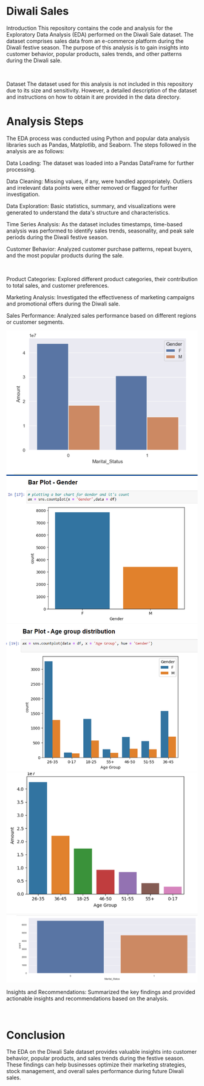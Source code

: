 <h1>Diwali Sales</h1>
<p>Introduction
This repository contains the code and analysis for the Exploratory Data Analysis (EDA) performed on the Diwali Sale dataset. The dataset comprises sales data from an e-commerce platform during the Diwali festive season. The purpose of this analysis is to gain insights into customer behavior, popular products, sales trends, and other patterns during the Diwali sale.</p><br>
<p>Dataset
The dataset used for this analysis is not included in this repository due to its size and sensitivity. However, a detailed description of the dataset and instructions on how to obtain it are provided in the data directory.

<h1>Analysis Steps</h1>
The EDA process was conducted using Python and popular data analysis libraries such as Pandas, Matplotlib, and Seaborn. The steps followed in the analysis are as follows:

Data Loading: The dataset was loaded into a Pandas DataFrame for further processing.

Data Cleaning: Missing values, if any, were handled appropriately. Outliers and irrelevant data points were either removed or flagged for further investigation.

Data Exploration: Basic statistics, summary, and visualizations were generated to understand the data's structure and characteristics.

Time Series Analysis: As the dataset includes timestamps, time-based analysis was performed to identify sales trends, seasonality, and peak sale periods during the Diwali festive season.

Customer Behavior: Analyzed customer purchase patterns, repeat buyers, and the most popular products during the sale.</p><br>
<p>Product Categories: Explored different product categories, their contribution to total sales, and customer preferences.

Marketing Analysis: Investigated the effectiveness of marketing campaigns and promotional offers during the Diwali sale.

Sales Performance: Analyzed sales performance based on different regions or customer segments.

<img src="Screenshots\Screenshot 2023-07-25 125148.png"><br>
<img src="Screenshots\Screenshot 2023-07-25 125035.png"><br>
<img src="Screenshots\Screenshot 2023-07-25 125049.png"><br>
<img src="Screenshots\Screenshot 2023-07-25 125105.png"><br>
<img src="Screenshots\Screenshot 2023-07-25 125126.png">


Insights and Recommendations: Summarized the key findings and provided actionable insights and recommendations based on the analysis.</p><br>
<p><h1>Conclusion</h1>
The EDA on the Diwali Sale dataset provides valuable insights into customer behavior, popular products, and sales trends during the festive season. These findings can help businesses optimize their marketing strategies, stock management, and overall sales performance during future Diwali sales.</p>

